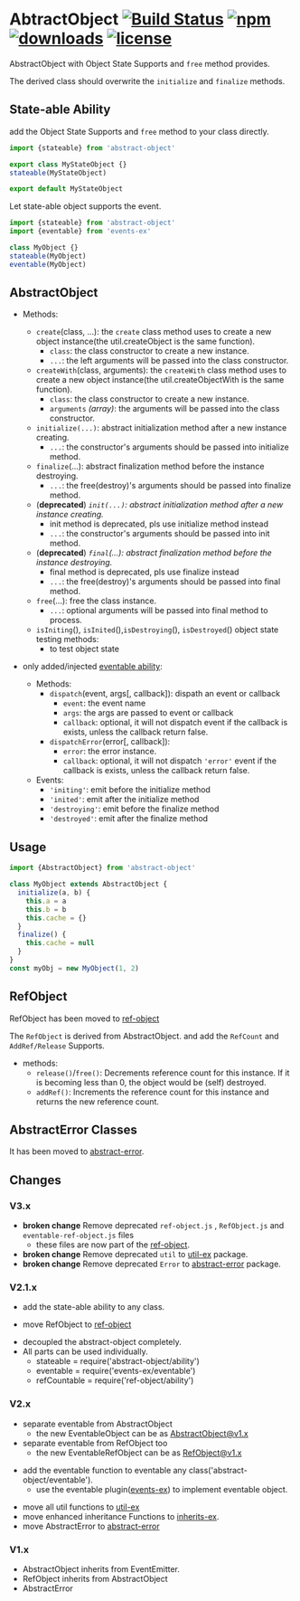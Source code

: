 # AbtractObject [![Build Status](https://img.shields.io/travis/snowyu/abstract-object/master.png)](http://travis-ci.org/snowyu/abstract-object) [![npm](https://img.shields.io/npm/v/abstract-object.svg)](https://npmjs.org/package/abstract-object) [![downloads](https://img.shields.io/npm/dm/abstract-object.svg)](https://npmjs.org/package/abstract-object) [![license](https://img.shields.io/npm/l/abstract-object.svg)](https://npmjs.org/package/abstract-object)

AbstractObject with Object State Supports and `free` method provides.

The derived class should overwrite the `initialize` and `finalize` methods.

## State-able Ability

add the Object State Supports and `free` method to your class directly.

```js
import {stateable} from 'abstract-object'

export class MyStateObject {}
stateable(MyStateObject)

export default MyStateObject

```

Let state-able object supports the event.

```js
import {stateable} from 'abstract-object'
import {eventable} from 'events-ex'

class MyObject {}
stateable(MyObject)
eventable(MyObject)
```

## AbstractObject

* Methods:
  * `create`(class, ...): the `create` class method uses to create a new object instance(the util.createObject is the same function).
    * `class`: the class constructor to create a new instance.
    * `...`: the left arguments will be passed into the class constructor.
  * `createWith`(class, arguments): the `createWith` class method uses to create a new object instance(the util.createObjectWith is the same function).
    * `class`: the class constructor to create a new instance.
    * `arguments` *(array)*: the arguments will be passed into the class constructor.
  * `initialize(...)`: abstract initialization method after a new instance creating.
    * `...`: the constructor's arguments should be passed into initialize method.
  * `finalize`(...): abstract finalization method before the instance destroying.
    * `...`: the free(destroy)'s arguments should be passed into finalize method.
  * (**deprecated**) *`init(...)`: abstract initialization method after a new instance creating.*
    * init method is deprecated, pls use initialize method instead
    * `...`: the constructor's arguments should be passed into init method.
  * (**deprecated**) *`final`(...): abstract finalization method before the instance destroying.*
    * final method is deprecated, pls use finalize instead
    * `...`: the free(destroy)'s arguments should be passed into final method.
  * `free`(...): free the class instance.
    * `...`: optional arguments will be passed into final method to process.
  * `isIniting`(), `isInited`(),`isDestroying`(), `isDestroyed`() object state testing methods:
    * to test object state


* only added/injected [eventable ability](https://github.com/snowyu/events-ex.js):
  * Methods:
    * `dispatch`(event, args[, callback]): dispath an event or callback
      * `event`: the event name
      * `args`: the args are passed to event or callback
      * `callback`: optional, it will not dispatch event if the callback is exists, unless the callback return false.
    * `dispatchError`(error[, callback]):
      * `error`: the error instance.
      * `callback`: optional, it will not dispatch `'error'` event if the callback is exists, unless the callback return false.
  * Events:
    * `'initing'`: emit before the initialize method
    * `'inited'`: emit after the initialize method
    * `'destroying'`: emit before the finalize method
    * `'destroyed'`: emit after the finalize method

## Usage

```js
import {AbstractObject} from 'abstract-object'

class MyObject extends AbstractObject {
  initialize(a, b) {
    this.a = a
    this.b = b
    this.cache = {}
  }
  finalize() {
    this.cache = null
  }
}
const myObj = new MyObject(1, 2)
```

## RefObject

RefObject has been moved to [ref-object](https://github.com/snowyu/ref-object.js)

The `RefObject` is derived from AbstractObject. and add the `RefCount` and `AddRef/Release` Supports.

* methods:
  * `release()`/`free()`: Decrements reference count for this instance.
    If it is becoming less than 0, the object would be (self) destroyed.
  * `addRef()`: Increments the reference count for this instance
    and returns the new reference count.

## AbstractError Classes

It has been moved to [abstract-error](https://github.com/snowyu/abstract-error.js).


## Changes

### V3.x

* **broken change** Remove deprecated `ref-object.js` , `RefObject.js` and `eventable-ref-object.js` files
  * these files are now part of the [ref-object](https://github.com/snowyu/ref-object.js).
* **broken change** Remove deprecated `util` to [util-ex](https://github.com/snowyu/util-ex.js) package.
* **broken change** Remove deprecated `Error` to [abstract-error](https://github.com/snowyu/abstract-error.js) package.


### V2.1.x

+ add the state-able ability to any class.
- **<broken change>** move RefObject to [ref-object](https://github.com/snowyu/ref-object.js)
* decoupled the abstract-object completely.
* All parts can be used individually.
  * stateable = require('abstract-object/ability')
  * eventable = require('events-ex/eventable')
  * refCountable = require('ref-object/ability')

### V2.x

* **<broken change>** separate eventable from AbstractObject
  + the new EventableObject can be as AbstractObject@v1.x
* **<broken change>** separate eventable from RefObject too
  + the new EventableRefObject can be as RefObject@v1.x
+ add the eventable function to eventable any class('abstract-object/eventable').
  * use the eventable plugin([events-ex](https://github.com/snowyu/events-ex.js)) to implement eventable object.
- move all util functions to [util-ex](https://github.com/snowyu/util-ex.js)
- move enhanced inheritance Functions to [inherits-ex](https://github.com/snowyu/inherits-ex.js).
- move AbstractError to [abstract-error](https://github.com/snowyu/abstract-error.js)

### V1.x

* AbstractObject inherits from EventEmitter.
* RefObject inherits from AbstractObject
* AbstractError
